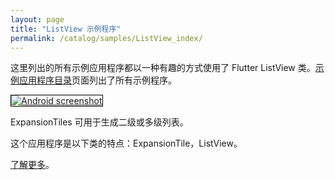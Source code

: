 ```yaml
---
layout: page
title: "ListView 示例程序"
permalink: /catalog/samples/ListView_index/
---
```


这里列出的所有示例应用程序都以一种有趣的方式使用了 Flutter ListView 类。<a href="/catalog/samples/">示例应用程序目录</a>页面列出了所有示例程序。

<div class="container-fluid">
  <div class="row" style="margin-bottom: 32px">
    <a href="/catalog/samples/expansion-tile-sample/">
      <div class="col-md-3">
        <img style="border:1px solid #000000" src="https://storage.googleapis.com/flutter-catalog/cb4a54db8fb3726bf4293b9cc5cb12ce16883803/expansion_tile_sample_small.png" alt="Android screenshot" class="img-responsive">
      </div>
   </a>
    <div class="col-md-9">
      <p>
        ExpansionTiles 可用于生成二级或多级列表。
      </p>
      <p>
        这个应用程序是以下类的特点：ExpansionTile，ListView。
      </p>
      <p>
        <a href="/catalog/samples/expansion-tile-sample/">了解更多</a>。
      </p>
    </div>
  </div>

</div>
